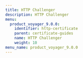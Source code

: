 ```yaml
---
title: HTTP Challenger
description: HTTP Challenger
menu:
  product_voyager_9.0.0:
    identifier: http-certificate
    parent: certificate-guides
    name: HTTP Challenger
    weight: 10
menu_name: product_voyager_9.0.0
---
```


